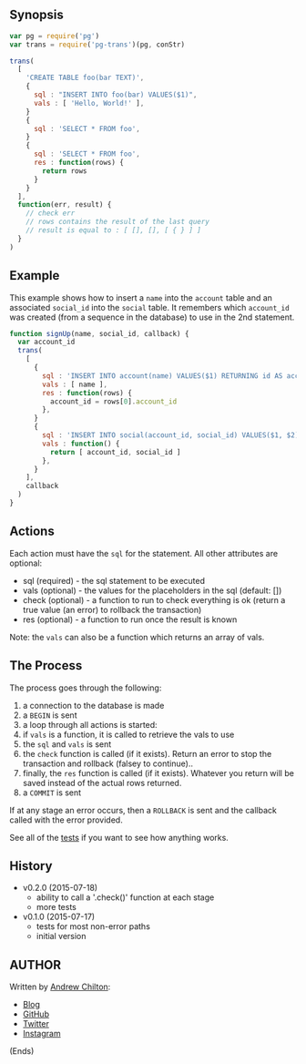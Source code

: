 

## Synopsis ##

```js
var pg = require('pg')
var trans = require('pg-trans')(pg, conStr)

trans(
  [
    'CREATE TABLE foo(bar TEXT)',
    {
      sql : "INSERT INTO foo(bar) VALUES($1)",
      vals : [ 'Hello, World!' ],
    }
    {
      sql : 'SELECT * FROM foo',
    }
    {
      sql : 'SELECT * FROM foo',
      res : function(rows) {
        return rows
      }
    }
  ],
  function(err, result) {
    // check err
    // rows contains the result of the last query
    // result is equal to : [ [], [], [ { } ] ]
  }
)
```

## Example

This example shows how to insert a `name` into the `account` table and an associated `social_id` into the `social`
table. It remembers which `account_id` was created (from a sequence in the database) to use in the 2nd statement.

```js
function signUp(name, social_id, callback) {
  var account_id
  trans(
    [
      {
        sql : 'INSERT INTO account(name) VALUES($1) RETURNING id AS account_id',
        vals : [ name ],
        res : function(rows) {
          account_id = rows[0].account_id
        },
      }
      {
        sql : 'INSERT INTO social(account_id, social_id) VALUES($1, $2) RETURNING id AS social_id',
        vals : function() {
          return [ account_id, social_id ]
        },
      }
    ],
    callback
  )
}
```

## Actions ##

Each action must have the `sql` for the statement. All other attributes are optional:

* sql (required) - the sql statement to be executed
* vals (optional) - the values for the placeholders in the sql (default: [])
* check (optional) - a function to run to check everything is ok (return a true value (an error) to rollback the transaction)
* res (optional) - a function to run once the result is known

Note: the `vals` can also be a function which returns an array of vals.

## The Process ##

The process goes through the following:

1. a connection to the database is made
2. a `BEGIN` is sent
3. a loop through all actions is started:
  1. if `vals` is a function, it is called to retrieve the vals to use
  2. the `sql` and `vals` is sent
  3. the `check` function is called (if it exists). Return an error to stop the transaction and rollback (falsey to continue)..
  4. finally, the `res` function is called (if it exists). Whatever you return will be saved instead of the actual rows returned.
4. a `COMMIT` is sent

If at any stage an error occurs, then a `ROLLBACK` is sent and the callback called with the error provided.

See all of the [tests](https://github.com/chilts/pg-trans/tree/master/test) if you want to see how anything works.

## History ##

* v0.2.0 (2015-07-18)
  * ability to call a '.check()' function at each stage
  * more tests
* v0.1.0 (2015-07-17)
  * tests for most non-error paths
  * initial version

## AUTHOR ##

Written by [Andrew Chilton](http://chilts.org/):

* [Blog](http://chilts.org/)
* [GitHub](https://github.com/chilts)
* [Twitter](https://twitter.com/andychilton)
* [Instagram](http://instagram.com/thechilts)

(Ends)
